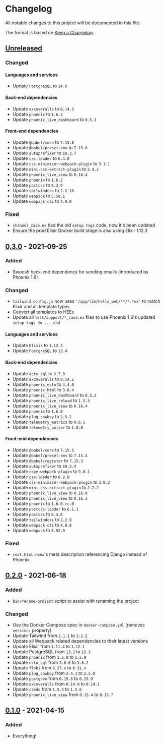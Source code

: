 # Changelog

All notable changes to this project will be documented in this file.

The format is based on [Keep a
Changelog](https://keepachangelog.com/en/1.0.0/).

## [Unreleased]

### Changed

#### Languages and services

- Update `PostgreSQL` to `14.0`

#### Back-end dependencies

- Update `excoveralls` to `0.14.3`
- Update `phoenix` to `1.6.2`
- Update `phoenix_live_dashboard` to `0.5.3`

#### Front-end dependencies

- Update `@babel/core` to `7.15.8`
- Update `@babel/preset-env` to `7.15.8`
- Update `autoprefixer` to `10.3.7`
- Update `css-loader` to `6.4.0`
- Update `css-minimizer-webpack-plugin` to `3.1.1`
- Update `mini-css-extract-plugin` to `2.4.2`
- Update `phoenix_live_view` to `0.16.4`
- Update `phoenix` to `1.6.2`
- Update `postcss` to `8.3.9`
- Update `tailwindcss` to `2.2.16`
- Update `webpack` to `5.58.1`
- Update `webpack-cli` to `4.9.0`

### Fixed

- `channel_case.ex` had the old `setup tags` code, now it's been updated
- Ensure the prod Elixir Docker build stage is also using Elixir 1.12.3

## [0.3.0] - 2021-09-25

### Added

- Swoosh back-end dependency for sending emails (introduced by Phoenix 1.6)

### Changed

- `tailwind.config.js` now uses `'/app/lib/hello_web/**/*.*ex'` to match Elixir and all template types
- Convert all templates to HEEx
- Update all `test/support/*_case.ex` files to use Phoenix 1.6's updated `setup tags do ... end`

#### Languages and services

- Update `Elixir` to `1.12.3`
- Update `PostgreSQL` to `13.4`

#### Back-end dependencies

- Update `ecto_sql` to `3.7.0`
- Update `excoveralls` to `0.14.2`
- Update `phoenix_ecto` to `4.4.0`
- Update `phoenix_html` to `3.0.4`
- Update `phoenix_live_dashboard` to `0.5.2`
- Update `phoenix_live_reload` to `1.3.3`
- Update `phoenix_live_view` to `0.16.4`
- Update `phoenix` to `1.6.0`
- Update `plug_cowboy` to `2.5.2`
- Update `telemetry_metrics` to `0.6.1`
- Update `telemetry_poller` to `1.0.0`

#### Front-end dependencies

- Update `@babel/core` to `7.15.5`
- Update `@babel/preset-env` to `7.15.4`
- Update `@babel/register` to `7.15.3`
- Update `autoprefixer` to `10.3.4`
- Update `copy-webpack-plugin` to `9.0.1`
- Update `css-loader` to `6.2.0`
- Update `css-minimizer-webpack-plugin` to `3.0.2`
- Update `mini-css-extract-plugin` to `2.2.2`
- Update `phoenix_live_view` to `0.16.0`
- Update `phoenix_live_view` to `0.16.3`
- Update `phoenix` to `1.6.0-rc.0`
- Update `postcss-loader` to `6.1.1`
- Update `postcss` to `8.3.6`
- Update `tailwindcss` to `2.2.9`
- Update `webpack-cli` to `4.8.0`
- Update `webpack` to `5.52.0`

### Fixed

- `root.html.heex`'s meta description referencing Django instead of Phoenix

## [0.2.0] - 2021-06-18

### Added

- `bin/rename-project` script to assist with renaming the project

### Changed

- Use the Docker Compose spec in `docker-compose.yml` (removes `version:` property)
- Update Tailwind from `2.1.1` to `2.2.2`
- Update all Webpack related dependencies to their latest versions
- Update Elixir from `1.11.4` to `1.12.1`
- Update PostgreSQL from `13.2` to `13.3`
- Update `phoenix` from `1.5.8` to `1.5.9`
- Update `ecto_sql` from `3.6.0` to `3.6.2`
- Update `floki` from `0.27.x` to `0.31.x`
- Update `plug_cowboy` from `2.4.1` to `2.5.0`
- Update `postgrex` from `0.15.8` to `0.15.9`
- Update `excoveralls` from `0.14.0` to `0.14.1`
- Update `credo` from `1.5.5` to `1.5.6`
- Update `phoenix_live_view` from `0.15.4` to `0.15.7`

## [0.1.0] - 2021-04-15

### Added

- Everything!

[Unreleased]: https://github.com/nickjj/docker-phoenix-example/compare/0.3.0...HEAD
[0.3.0]: https://github.com/nickjj/docker-phoenix-example/compare/0.2.0...0.3.0
[0.2.0]: https://github.com/nickjj/docker-phoenix-example/compare/0.1.0...0.2.0
[0.1.0]: https://github.com/nickjj/docker-phoenix-example/releases/tag/0.1.0

